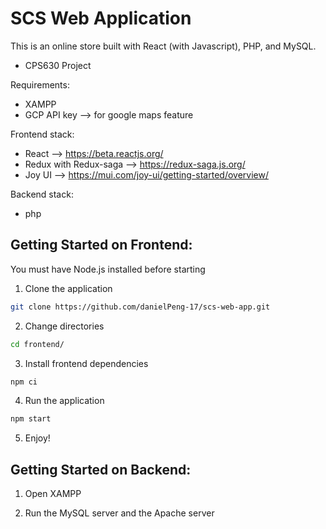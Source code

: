 # SCS Web Application

This is an online store built with React (with Javascript), PHP, and MySQL.

- CPS630 Project

Requirements:
  - XAMPP
  - GCP API key --> for google maps feature

Frontend stack:
  - React --> https://beta.reactjs.org/
  - Redux with Redux-saga --> https://redux-saga.js.org/
  - Joy UI --> https://mui.com/joy-ui/getting-started/overview/

Backend stack:
  - php


## Getting Started on Frontend:

You must have Node.js installed before starting

  1. Clone the application

  ```sh
  git clone https://github.com/danielPeng-17/scs-web-app.git
  ```

  2. Change directories

  ```sh
  cd frontend/
  ```

  3. Install frontend dependencies

  ```sh
  npm ci
  ```

  4. Run the application

  ```sh
  npm start
  ```

  5. Enjoy!


## Getting Started on Backend:

  1. Open XAMPP

  2. Run the MySQL server and the Apache server
